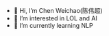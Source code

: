 - 👋 Hi, I’m Chen Weichao(陈伟超)
- 👀 I’m interested in LOL and AI
- 🌱 I’m currently learning NLP

<!---
VicoCheney/VicoCheney is a ✨ special ✨ repository because its `README.md` (this file) appears on your GitHub profile.
You can click the Preview link to take a look at your changes.
--->
